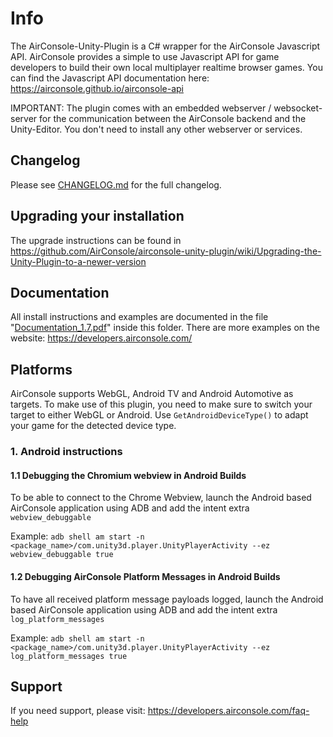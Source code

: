 # Info

The AirConsole-Unity-Plugin is a C# wrapper for the AirConsole Javascript API.
AirConsole provides a simple to use Javascript API for game developers to build their own local multiplayer realtime browser games.
You can find the Javascript API documentation here: <https://airconsole.github.io/airconsole-api>

IMPORTANT: The plugin comes with an embedded webserver / websocket-server for the communication between the AirConsole backend and the Unity-Editor.
You don't need to install any other webserver or services.

## Changelog

Please see [CHANGELOG.md](CHANGELOG.md) for the full changelog.

## Upgrading your installation

The upgrade instructions can be found in <https://github.com/AirConsole/airconsole-unity-plugin/wiki/Upgrading-the-Unity-Plugin-to-a-newer-version>

## Documentation

All install instructions and examples are documented in the file "[Documentation_1.7.pdf](./Assets/AirConsole/Documentation_1.7.pdf)" inside this folder.
There are more examples on the website: <https://developers.airconsole.com/>

## Platforms

AirConsole supports WebGL, Android TV and Android Automotive as targets. To make use of this plugin, you need to make sure to switch your target to either WebGL or Android. Use `GetAndroidDeviceType()` to adapt your game for the detected device type.

### 1. Android instructions

#### 1.1 Debugging the Chromium webview in Android Builds

To be able to connect to the Chrome Webview, launch the Android based AirConsole application using ADB and add the intent extra `webview_debuggable`

Example: `adb shell am start -n <package_name>/com.unity3d.player.UnityPlayerActivity --ez webview_debuggable true`

#### 1.2 Debugging AirConsole Platform Messages in Android Builds

To have all received platform message payloads logged, launch the Android based AirConsole application using ADB and add the intent extra `log_platform_messages`

Example: `adb shell am start -n <package_name>/com.unity3d.player.UnityPlayerActivity --ez log_platform_messages true`

## Support

If you need support, please visit: <https://developers.airconsole.com/faq-help>
